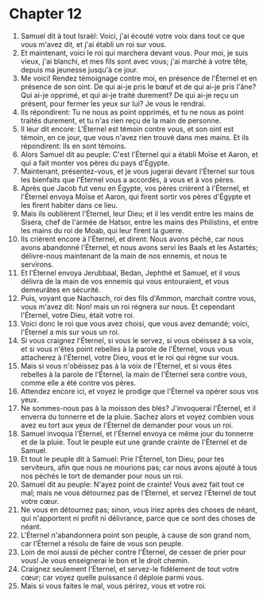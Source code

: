 # Chapter 12

1. Samuel dit à tout Israël: Voici, j'ai écouté votre voix dans tout ce que vous m'avez dit, et j'ai établi un roi sur vous.
2. Et maintenant, voici le roi qui marchera devant vous. Pour moi, je suis vieux, j'ai blanchi, et mes fils sont avec vous; j'ai marché à votre tête, depuis ma jeunesse jusqu'à ce jour.
3. Me voici! Rendez témoignage contre moi, en présence de l'Éternel et en présence de son oint. De qui ai-je pris le bœuf et de qui ai-je pris l'âne? Qui ai-je opprimé, et qui ai-je traité durement? De qui ai-je reçu un présent, pour fermer les yeux sur lui? Je vous le rendrai.
4. Ils répondirent: Tu ne nous as point opprimés, et tu ne nous as point traités durement, et tu n'as rien reçu de la main de personne.
5. Il leur dit encore: L'Éternel est témoin contre vous, et son oint est témoin, en ce jour, que vous n'avez rien trouvé dans mes mains. Et ils répondirent: Ils en sont témoins.
6. Alors Samuel dit au peuple: C'est l'Éternel qui a établi Moïse et Aaron, et qui a fait monter vos pères du pays d'Égypte.
7. Maintenant, présentez-vous, et je vous jugerai devant l'Éternel sur tous les bienfaits que l'Éternel vous a accordés, à vous et à vos pères.
8. Après que Jacob fut venu en Égypte, vos pères crièrent à l'Éternel, et l'Éternel envoya Moïse et Aaron, qui firent sortir vos pères d'Égypte et les firent habiter dans ce lieu.
9. Mais ils oublièrent l'Éternel, leur Dieu; et il les vendit entre les mains de Sisera, chef de l'armée de Hatsor, entre les mains des Philistins, et entre les mains du roi de Moab, qui leur firent la guerre.
10. Ils crièrent encore à l'Éternel, et dirent: Nous avons péché, car nous avons abandonné l'Éternel, et nous avons servi les Baals et les Astartés; délivre-nous maintenant de la main de nos ennemis, et nous te servirons.
11. Et l'Éternel envoya Jerubbaal, Bedan, Jephthé et Samuel, et il vous délivra de la main de vos ennemis qui vous entouraient, et vous demeurâtes en sécurité.
12. Puis, voyant que Nachasch, roi des fils d'Ammon, marchait contre vous, vous m'avez dit: Non! mais un roi régnera sur nous. Et cependant l'Éternel, votre Dieu, était votre roi.
13. Voici donc le roi que vous avez choisi, que vous avez demandé; voici, l'Éternel a mis sur vous un roi.
14. Si vous craignez l'Éternel, si vous le servez, si vous obéissez à sa voix, et si vous n'êtes point rebelles à la parole de l'Éternel, vous vous attacherez à l'Éternel, votre Dieu, vous et le roi qui règne sur vous.
15. Mais si vous n'obéissez pas à la voix de l'Éternel, et si vous êtes rebelles à la parole de l'Éternel, la main de l'Éternel sera contre vous, comme elle a été contre vos pères.
16. Attendez encore ici, et voyez le prodige que l'Éternel va opérer sous vos yeux.
17. Ne sommes-nous pas à la moisson des blés? J'invoquerai l'Éternel, et il enverra du tonnerre et de la pluie. Sachez alors et voyez combien vous avez eu tort aux yeux de l'Éternel de demander pour vous un roi.
18. Samuel invoqua l'Éternel, et l'Éternel envoya ce même jour du tonnerre et de la pluie. Tout le peuple eut une grande crainte de l'Éternel et de Samuel.
19. Et tout le peuple dit à Samuel: Prie l'Éternel, ton Dieu, pour tes serviteurs, afin que nous ne mourions pas; car nous avons ajouté à tous nos péchés le tort de demander pour nous un roi.
20. Samuel dit au peuple: N'ayez point de crainte! Vous avez fait tout ce mal; mais ne vous détournez pas de l'Éternel, et servez l'Éternel de tout votre cœur.
21. Ne vous en détournez pas; sinon, vous iriez après des choses de néant, qui n'apportent ni profit ni délivrance, parce que ce sont des choses de néant.
22. L'Éternel n'abandonnera point son peuple, à cause de son grand nom, car l'Éternel a résolu de faire de vous son peuple.
23. Loin de moi aussi de pécher contre l'Éternel, de cesser de prier pour vous! Je vous enseignerai le bon et le droit chemin.
24. Craignez seulement l'Éternel, et servez-le fidèlement de tout votre cœur; car voyez quelle puissance il déploie parmi vous.
25. Mais si vous faites le mal, vous périrez, vous et votre roi.

